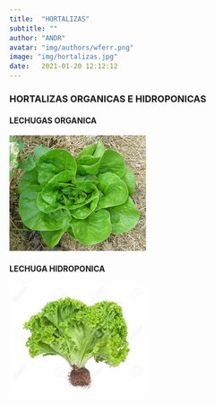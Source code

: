 ```yaml
---
title:  "HORTALIZAS"
subtitle: ""
author: "ANDR"
avatar: "img/authors/wferr.png"
image: "img/hortalizas.jpg"
date:   2021-01-20 12:12:12
---
```


### HORTALIZAS ORGANICAS E HIDROPONICAS
#### LECHUGAS ORGANICA
![Caption for the picture.](img\hortalizas/lechuga.jpg)

#### LECHUGA HIDROPONICA
![Caption for the picture.](img\hortalizas/hidroponica.jpg)